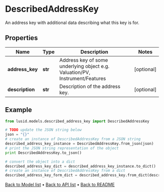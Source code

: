 # DescribedAddressKey

An address key with additional data describing what this key is for.

## Properties
Name | Type | Description | Notes
------------ | ------------- | ------------- | -------------
**address_key** | **str** | Address key of some underlying object e.g. Valuation/PV, Instrument/Features | [optional] 
**description** | **str** | Description of the address key. | [optional] 

## Example

```python
from lusid.models.described_address_key import DescribedAddressKey

# TODO update the JSON string below
json = "{}"
# create an instance of DescribedAddressKey from a JSON string
described_address_key_instance = DescribedAddressKey.from_json(json)
# print the JSON string representation of the object
print DescribedAddressKey.to_json()

# convert the object into a dict
described_address_key_dict = described_address_key_instance.to_dict()
# create an instance of DescribedAddressKey from a dict
described_address_key_form_dict = described_address_key.from_dict(described_address_key_dict)
```
[Back to Model list](../README.md#documentation-for-models) &#8226; [Back to API list](../README.md#documentation-for-api-endpoints) &#8226; [Back to README](../README.md)


